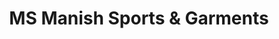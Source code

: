 ---
title: "MS Manish Sports & Garments"
url: /mandi-hp/ms-manish-sports-and-garments/
shop: clothes
---